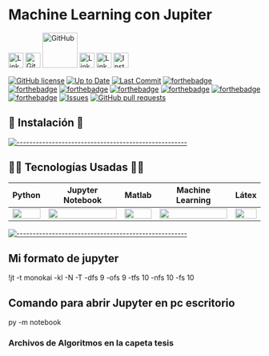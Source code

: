 # Machine Learning con Jupiter
[<img src="https://i.postimg.cc/wT4x8tWS/codepenblanco.png" alt="LinkedIn" class="footer-nav__link-image" height="30px" />](https://codepen.io/amarianjel/)   [<img src="https://i.postimg.cc/5NBMxTJX/github.png" alt="GitHub" class="footer-nav__link-image" height="30px" />](https://github.com/amarianjel)   [<img src="https://i.postimg.cc/1Xj3mL3G/github-Pages-blanco.png" alt="GitHub" class="footer-nav__link-image" height="70px" style="margin-bottom: -20px;"/>](https://amarianjel.github.io/Portfolio/)  [<img src="https://i.postimg.cc/J7BLFtdc/linkedin.png" alt="LinkedIn" class="footer-nav__link-image" height="30px" />](https://www.linkedin.com/in/amarianjel/)   [<img src="https://i.postimg.cc/1zqYRTyp/facebook.png" alt="LinkedIn" class="footer-nav__link-image" height="30px" />](https://www.facebook.com/Abraham13071993/)   [<img src="https://i.postimg.cc/sfJtqS4W/instagram.png" alt="Instagram" class="footer-nav__link-image" height="30px" />](https://www.instagram.com/abr_marianjel/)

[![GitHub license](https://img.shields.io/badge/license-MIT-blue.svg)](https://docs.jupyter.org/en/latest/contributing/content-contributor.html)
[![Up to Date](https://github.com/ikatyang/emoji-cheat-sheet/workflows/Up%20to%20Date/badge.svg)](https://github.com/ikatyang/emoji-cheat-sheet/actions?query=workflow%3A%22Up+to+Date%22)
[![Last Commit](https://img.shields.io/github/last-commit/amarianjel/Extraction_to_api-citybik_and_page-snifa?color=blue)](https://github.com/amarianjel/Extraction_to_api-citybik_and_page-snifa/commits/main)
[![forthebadge](https://img.shields.io/badge/Made%20with-Python-1f425f.svg)](https://www.djangoproject.com/)
[![forthebadge](https://img.shields.io/badge/Made%20with-Jupyter%20Notebook-orange.svg)](https://jupyter.org/)
[![forthebadge](https://img.shields.io/badge/Machine%20Learning-1f425f.svg)](https://en.wikipedia.org/wiki/Machine_learning)
[![forthebadge](https://img.shields.io/badge/Decision%20Tree-1f425f.svg)](https://en.wikipedia.org/wiki/Decision_tree_learning)
[![forthebadge](https://img.shields.io/badge/Random%20Forest-1f425f.svg)](https://en.wikipedia.org/wiki/Random_forest)
[![forthebadge](https://img.shields.io/badge/Logistic%20Regression-1f425f.svg)](https://en.wikipedia.org/wiki/Logistic_regression)
[![forthebadge](https://img.shields.io/badge/Naive%20Bayes-1f425f.svg)](https://en.wikipedia.org/wiki/Naive_Bayes_classifier)
[![Issues](https://img.shields.io/github/issues/amarianjel/Extraction_to_api-citybik_and_page-snifa?color=0088ff)](https://github.com/amarianjel/Extraction_to_api-citybik_and_page-snifa/issues)
[![GitHub pull requests](https://img.shields.io/github/issues-pr/amarianjel/Extraction_to_api-citybik_and_page-snifa?color=0088ff)](https://github.com/amarianjel/Extraction_to_api-citybik_and_page-snifa/pulls)



## 🚀 Instalación 🚀


[![-----------------------------------------------------](https://raw.githubusercontent.com/andreasbm/readme/master/assets/lines/colored.png)](#table-of-contents)


## 👨‍💻 Tecnologías Usadas 👨‍💻
<table>
  <thead>
    <tr>
      <th>Python</th>
      <th>Jupyter Notebook</th>
      <th>Matlab</th>
      <th>Machine Learning</th>
      <th>Látex</th>
    </tr>
  </thead>
  <tbody>
    <tr>
      <td>
        <img src="https://i.postimg.cc/mrkzsNjW/Python.png" width="100%" />
      </td>
      <td>
        <img src="https://i.postimg.cc/7LmvsNWk/jupyter.png" width="100%" />
      </td>
      <td>
        <img src="https://i.postimg.cc/sXrBmsq8/matlab.png" width="100%" />
      </td>
      <td>
        <img src="https://i.postimg.cc/ZnYSYMv0/Machine-learning-logo-1.png" width="100%" />
      </td>
      <td>
        <img src="https://i.postimg.cc/GpY8vH7G/latex-logo.png" width="100%" />
      </td>
    </tr>
  </tbody>
</table>

[![-----------------------------------------------------](https://raw.githubusercontent.com/andreasbm/readme/master/assets/lines/colored.png)](#table-of-contents)

## Mi formato de jupyter
!jt -t monokai -kl -N -T -dfs 9 -ofs 9 -tfs 10 -nfs 10 -fs 10

## Comando para abrir Jupyter en pc escritorio
py -m notebook

### Archivos de Algoritmos en la capeta tesis

